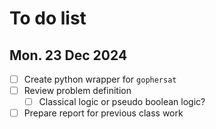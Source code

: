 # To do list

## Mon. 23 Dec 2024

- [ ] Create python wrapper for `gophersat`
- [ ] Review problem definition
  - [ ] Classical logic or pseudo boolean logic?
- [ ] Prepare report for previous class work

